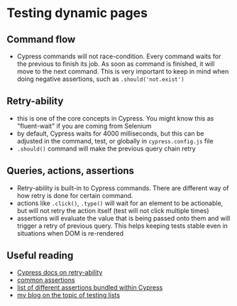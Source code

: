 # Testing dynamic pages

## Command flow
- Cypress commands will not race-condition. Every command waits for the previous to finish its job. As soon as command is finished, it will move to the next command. This is very important to keep in mind when doing negative assertions, such as `.should('not.exist')`

## Retry-ability
- this is one of the core concepts in Cypress. You might know this as "fluent-wait" if you are coming from Selenium
- by default, Cypress waits for 4000 milliseconds, but this can be adjusted in the command, test, or globally in `cypress.config.js` file
- `.should()` command will make the previous query chain retry

## Queries, actions, assertions
- Retry-ability is built-in to Cypress commands. There are different way of how retry is done for certain command. 
- actions like `.click()`, `.type()` will wait for an element to be actionable, but will not retry the action itself (test will not click multiple times)
- assertions will evaluate the value that is being passed onto them and will trigger a retry of previous query. This helps keeping tests stable even in situations when DOM is re-rendered

## Useful reading
* [Cypress docs on retry-ability](https://docs.cypress.io/guides/core-concepts/retry-ability#Commands-Queries-and-Assertions)
* [common assertions](https://docs.cypress.io/guides/references/assertions.html#Common-Assertions)
* [list of different assertions bundled within Cypress](https://docs.cypress.io/guides/references/assertions.html#BDD-Assertions)
* [my blog on the topic of testing lists](https://filiphric.com/testing-lists-of-items)

